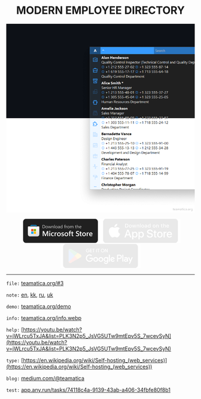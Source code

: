 <h1 align="center">MODERN EMPLOYEE DIRECTORY</h1>

<p align="center"><picture><img src="teamatica.webp" alt="Teamatica"></picture></p>

<p align="center"><a href="https://apps.microsoft.com/detail/xp8lvlmtsbd7wf"><img src="ms-en.webp" alt="Microsoft Store"></a><picture><img src="as-en.webp" alt="App Store"></picture><picture><img src="gp-en.webp" alt="Google Play"></picture></p>

***

`file:` [teamatica.org/#3](https://teamatica.org/#3)

`note:` [en](https://teamatica.org/privacy-en.txt), [kk](https://teamatica.org/privacy-kk.txt), [ru](https://teamatica.org/privacy-ru.txt), [uk](https://teamatica.org/privacy-uk.txt)

`demo:` [teamatica.org/demo](https://teamatica.org/demo)

`info:` [teamatica.org/info.webp](https://teamatica.org/info.webp)

`help:` [https://youtu.be/watch?v=jWLrcu5TxJA&list=PLK3N2p5_JsVG5UTw9mtEpv5S_7wcevSyN](https://youtu.be/watch?v=jWLrcu5TxJA&list=PLK3N2p5_JsVG5UTw9mtEpv5S_7wcevSyN)

`type:` [https://en.wikipedia.org/wiki/Self-hosting_(web_services)](https://en.wikipedia.org/wiki/Self-hosting_(web_services))

`blog:` [medium.com/@teamatica](https://medium.com/@teamatica)

`test:` [app.any.run/tasks/74118c4a-9139-43ab-a406-34fbfe80f8b1](https://app.any.run/tasks/74118c4a-9139-43ab-a406-34fbfe80f8b1)